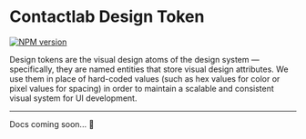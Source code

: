 # Contactlab Design Token

[![NPM version](https://www.npmjs.com/package/@contactlab/design-tokens)](https://www.npmjs.com/package/@contactlab/design-tokens)

Design tokens are the visual design atoms of the design system — specifically, they are named entities that store visual design attributes. We use them in place of hard-coded values (such as hex values for color or pixel values for spacing) in order to maintain a scalable and consistent visual system for UI development.

---

Docs coming soon... 🚧
